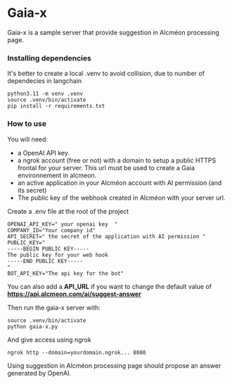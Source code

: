 # Gaia-x

Gaia-x is a sample server that provide suggestion in Alcméon processing page.

### Installing dependencies
It's better to create a local .venv to avoid collision, due to number of dependecies in langchain

```
python3.11 -m venv .venv
source .venv/bin/activate
pip install -r requirements.txt
```

### How to use
You will need:
- a OpenAI API key.
- a ngrok account (free or not) with a domain to setup a public HTTPS frontal for your server. This url must be used to create a Gaia environnement in alcmeon.
- an active application in your Alcméon account with AI permission (and its secret)
- The public key of the webhook created in Alcméon with your server url.

Create a .env file at the root of the project

```
OPENAI_API_KEY=" your openai key  "
COMPANY_ID="Your company id" 
API_SECRET=" the secret of the application with AI permission "
PUBLIC_KEY="
-----BEGIN PUBLIC KEY-----
The public key for your web hook
-----END PUBLIC KEY-----
"
BOT_API_KEY="The api key for the bot"
```
You can also add a **API_URL** if you want to change the default value of **https://api.alcmeon.com/ai/suggest-answer**

Then run the gaia-x server with:
```
source .venv/bin/activate
python gaia-x.py
```

And give access using ngrok
```
ngrok http --domain=yourdomain.ngrok... 8080
```

Using suggestion in Alcméon processing page should propose an answer generated by OpenAI.
